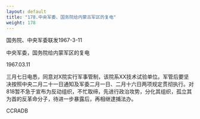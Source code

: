 ```yaml
---
layout: default
title: "178.中央军委、国务院给内蒙古军区的复电"
weight: 178
---
```


国务院、中央军委联发1967-3-11

中央军委，国务院给内蒙军区的复电

1967.03.11

三月七日电悉，同意对X院实行军事管制，该院系XX技术试验单位。军管后要坚决按照中央二月二十一日通知及军委二月一日、二月十六日两项规定贯彻执行。对818暂不急于宣布为反动组织，不忙取缔，先进行政治攻势，分化其组织，孤立其为首的反革命分子，待进一步暴露后，再相继逮捕法办。

CCRADB

